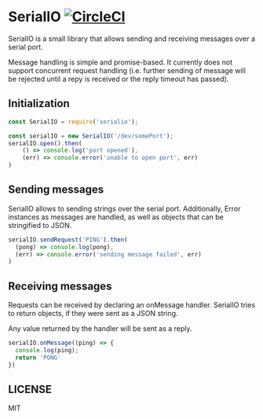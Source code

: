 # SerialIO [![CircleCI](https://circleci.com/gh/tillhub/tillhub-serialio.svg?style=svg)](https://circleci.com/gh/tillhub/tillhub-serialio)

SerialIO is a small library that allows sending and receiving messages over a serial port.

Message handling is simple and promise-based. It currently does not support concurrent request handling (i.e. further sending of message will be rejected  until a repy is received or the reply timeout has passed).

## Initialization

```javascript
const SerialIO = require('serialio');

const serialIO = new SerialIO('/dev/somePort');
serialIO.open().then(
    () => console.log('port opened'),
    (err) => console.error('unable to open port', err)
)
```

## Sending messages

SerialIO allows to sending strings over the serial port. Additionally, Error instances as messages are handled, as well as objects that can be stringified to JSON.

```javascript
serialIO.sendRequest('PING').then(
  (pong) => console.log(pong),
  (err) => console.error('sending message failed', err)
)

```

## Receiving messages

Requests can be received by declaring an onMessage handler. SerialIO tries to return objects, if they were sent as a JSON string.

Any value returned by the handler will be sent as a reply.

```javascript
serialIO.onMessage((ping) => {
  console.log(ping);
  return 'PONG'
})
```

## LICENSE

MIT
